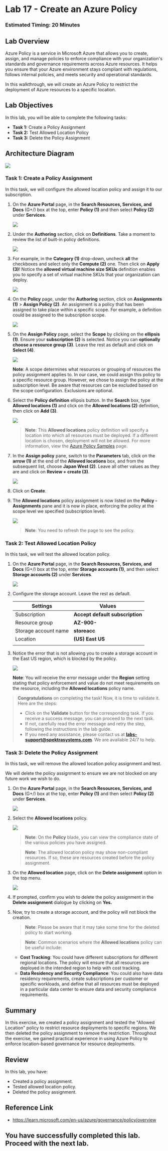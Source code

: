 # Lab 17 - Create an Azure Policy

### Estimated Timing: 20 Minutes

## Lab Overview

Azure Policy is a service in Microsoft Azure that allows you to create, assign, and manage policies to enforce compliance with your organization's standards and governance requirements across Azure resources. It helps you ensure that your Azure environment stays compliant with regulations, follows internal policies, and meets security and operational standards.

In this walkthrough, we will create an Azure Policy to restrict the deployment of Azure resources to a specific location.

## Lab Objectives

In this lab, you will be able to complete the following tasks:

+ **Task 1:** Create a Policy Assignment
+ **Task 2:** Test Allowed Location Policy
+ **Task 3:** Delete the Policy Assignment

## Architecture Diagram

![](../images/az900lab17.png)

### Task 1: Create a Policy Assignment

In this task, we will configure the allowed location policy and assign it to our subscription. 

1. On the **Azure Portal** page, in the **Search Resources, Services, and Docs** (G+/) box at the top, enter **Policy (1)** and then select **Policy (2)** under **Services**.

   ![](../images/lab17-image1.png)
  
1. Under the **Authoring** section, click on **Definitions**.  Take a moment to review the list of built-in policy definitions.

    ![](../images/lab17-image2.png)

1.  For example, in the **Category (1)** drop-down, uncheck **all** the checkboxes and select only the **Compute (2)** one. Then click on **Apply (3)**! Notice the **allowed virtual machine size SKUs** definition enables you to specify a set of virtual machine SKUs that your organization can deploy.

    ![](../images/lab17-image3.png)

1. On the **Policy** page, under the **Authoring** section, click on **Assignments (1)** > **Assign Policy (2)**. An assignment is a policy that has been assigned to take place within a specific scope. For example, a definition could be assigned to the subscription scope.

    ![](../images/lab17-image4.png)

1. On the **Assign Policy** page, select the **Scope** by clicking on the **ellipsis (1)**. Ensure your **subscription (2)** is selected. Notice you can **optionally choose a resource group (3)**. Leave the rest as default and click on **Select (4)**. 

    ![](../images/lab17-image5.png)

    **Note**: A scope determines what resources or grouping of resources the policy assignment applies to. In our case, we could assign this policy to a specific resource group. However, we chose to assign the policy at the subscription level. Be aware that resources can be excluded based on the scope configuration. Exclusions are optional.

1. Select the **Policy definition** ellipsis  button. In the **Search** box, type **Allowed locations (1)** and click on the **Allowed locations (2)** definition, then click on **Add (3)**.

    ![](../images/lab17-image(6).png)
  
     > **Note**: This **Allowed locations** policy definition will specify a location into which all resources must be deployed. If a different location is chosen, deployment will not be allowed. For more information, view the [Azure Policy Samples](https://docs.microsoft.com/en-us/azure/governance/policy/samples/index) page.

1.  In the **Assign policy** pane, switch to the **Parameters** tab, click on the **arrow (1)** at the end of the **Allowed locations** box, and from the subsequent list, choose **Japan West (2)**. Leave all other values as they are and click on **Review + create (3)**.

      ![](../images/lab17-image12.png)
    
1.  Click on  **Create**.

1. The **Allowed locations** policy assignment is now listed on the **Policy - Assignments** pane and it is now in place, enforcing the policy at the scope level we specified (subscription level).

   ![](../images/lab17-image9.png)

   >**Note**: You need to refresh the page to see the policy.
   
### Task 2: Test Allowed Location Policy

In this task, we will test the allowed location policy. 

1. On the **Azure Portal** page, in the **Search Resources, Services, and Docs** (G+/) box at the top, enter **Storage accounts (1)**, and then select **Storage accounts (2)** under **Services**.

   ![](../images/lab15-image6.png)
   
1. Configure the storage account. Leave the rest as default. 

    | Settings | Values | 
    | --- | --- |
    | Subscription | **Accept default subscription** |
    | Resource group | **AZ-900-<inject key="DeploymentID" enableCopy="false"/>**  |
    | Storage account name | **storeacc<inject key="DeploymentID" enableCopy="false"/>** |
    | Location | **(US) East US** |
    | | |

1. Notice the error that is not allowing you to create a storage account in the East US region, which is blocked by the policy.

     ![](../images/lab04-image20.png)
    
   **Note**: You will receive the error message under the **Region** setting stating that policy enforcement and value do not meet requirements on the resource, including the **Allowed locations** policy name.

> **Congratulations** on completing the task! Now, it is time to validate it. Here are the steps:
> - Click on the **Validate** button for the corresponding task. If you receive a success message, you can proceed to the next task. 
> - If not, carefully read the error message and retry the step, following the instructions in the lab guide.
> - If you need any assistance, please contact us at **labs-support@spektrasystems.com**. We are available 24/7 to help.

<validation step="83fa70c3-eb07-44ed-a342-adf0100189ab" />

### Task 3: Delete the Policy Assignment

In this task, we will remove the allowed location policy assignment and test. 

We will delete the policy assignment to ensure we are not blocked on any future work we wish to do.

1. On the **Azure Portal** page, in the **Search Resources, Services, and Docs** (G+/) box at the top, enter **Policy (1)** and then select **Policy (2)** under **Services**.

     ![](../images/lab17-image1.png)

1. Select the **Allowed locations** policy.

     ![](../images/lab17-image9.png)
    
     >**Note**: On the **Policy** blade, you can view the compliance state of the various policies you have assigned.

     >**Note**: The allowed location policy may show non-compliant resources. If so, these are resources created before the policy assignment.

1. On the **Allowed location** page, click on the **Delete assignment** option in the top menu.

     ![](../images/lab04-image21.png)
  
1. If prompted, confirm you wish to delete the policy assignment in the **Delete assignment** dialogue by clicking on **Yes.**

1. Now, try to create a storage account, and the policy will not block the creation.

   >**Note**: Please be aware that it may take some time for the deleted policy to start working.
    
    >**Note**: Common scenarios where the **Allowed locations** policy can be useful include: 
    - **Cost Tracking**: You could have different subscriptions for different regional locations. The policy will ensure that all resources are deployed in the intended region to help with cost tracking. 
    - **Data Residency and Security Compliance**: You could also have data residency requirements, create subscriptions per customer or specific workloads, and define that all resources must be deployed in a particular data center to ensure data and security compliance requirements.

## Summary
In this exercise, we created a policy assignment and tested the "Allowed Location" policy to restrict resource deployments to specific regions. We then deleted the policy assignment to remove the restriction. Throughout the exercise, we gained practical experience in using Azure Policy to enforce location-based governance for resource deployments.

## Review
In this lab, you have:
- Created a policy assignment.
- Tested allowed location policy.
- Deleted the policy assignment.

## Reference Link

- https://learn.microsoft.com/en-us/azure/governance/policy/overview
  
## You have successfully completed this lab. Proceed with the next lab.
